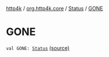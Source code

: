 [http4k](../../index.md) / [org.http4k.core](../index.md) / [Status](index.md) / [GONE](./-g-o-n-e.md)

# GONE

`val GONE: `[`Status`](index.md) [(source)](https://github.com/http4k/http4k/blob/master/http4k-core/src/main/kotlin/org/http4k/core/Status.kt#L40)